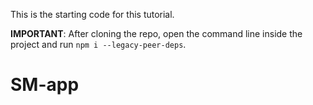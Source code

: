 This is the starting code for this tutorial.

**IMPORTANT**: After cloning the repo, open the command line inside the project and run `npm i --legacy-peer-deps`.
# SM-app
